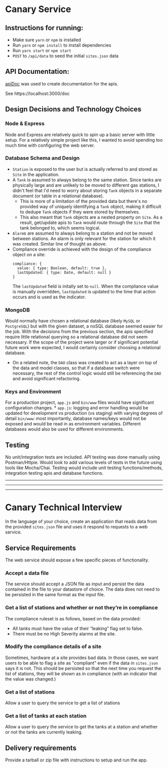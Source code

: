 # Canary Service
## Instructions for running:
* Make sure `yarn` or `npm` is installed
* Run `yarn` or `npm install` to install dependencies
* Run `yarn start` or `npm start`
* `POST` to `/api/data` to seed the initial `sites.json` data

## API Documentation:
[apiDoc](http://apidocjs.com/) was used to create documentation for the apis.

See https://localhost:3000/doc

## Design Decisions and Technology Choices
### Node & Express
Node and Express are relatively quick to spin up a basic server with little setup. For a relatively simple project like this, I wanted to avoid spending too much time with configuring the web server.

### Database Schema and Design
* `Station` is exposed to the user but is actually referred to and stored as `Site` in the application.
* A `Tank` is assumed to always belong to the same station. Since tanks are physically large and are unlikely to be moved to different gas stations, I didn't feel that I'd need to worry about storing `Tank` objects in a separate document (or table in a relational database). 
  * This is more of a limitation of the provided data but there's no provided way of uniquely identifying a `Tank` object, making it difficult to dedupe `Tank` objects if they were stored by themselves.
  * This also meant that `Tank` objects are a nested property on `Site`. As a result, get/update apis to `Tank` would route through the `Site` that the tank belonged to, which seems logical.
* `Alarm`s are assumed to always belong to a station and not be moved between stations. An alarm is only relevant for the station for which it was created. Similar line of thought as above.
* Compliance override is achieved with the design of the compliance object on a site:
  ```
  compliance: {
    value: { type: Boolean, default: true },
    lastUpdated: { type: Date, default: null }
  }
  ```
  The `lastUpdated` field is initally set to `null`. When the compliance value is manually overridden, `lastUpdated` is updated to the time that action occurs and is used as the indicator.

### MongoDB
Would normally have chosen a relational database (likely `MySQL` or `PostgreSQL`) but with the given dataset, a noSQL database seemed easier for the job. With the decisions from the previous section, the apis specified require little relational querying so a relational database did not seem necessary. If the scope of the project were larger or if significant potential future work were expected, I would certainly consider choosing a relational database. 
* On a related note, the `DAO` class was created to act as a layer on top of the data and model classes, so that if a database switch were necessary, the rest of the control logic would still be referencing the `DAO` and avoid significant refactoring.

### Keys and Environment
For a production project, `app.js` and `bin/www` files would have significant configuration changes. * `app.js`: logging and error handling would be updated for development vs production (vs staging) with varying degrees of detail
`bin/www`: most importantly, database names/keys would not be exposed and would be read in as environment variables. Different databases would also be used for different environments.

## Testing
No unit/integration tests are included. API testing was done manually using Postman/Httpie. Would look to add various levels of tests in the future using tools like Mocha/Chai. Testing would include unit testing functions/methods, integration testing apis and database functions.


---
---
---


# Canary Technical Interview
In the language of your choice, create an application that reads data from the provided `sites.json` file and uses it respond to requests to a web service.

## Service Requirements
The web service should expose a few specific pieces of functionality.

### Accept a data file
The service should accept a JSON file as input and persist the data contained in the file to your datastore of choice.  The data does not need to be persisted in the same format as the input file.

### Get a list of stations and whether or not they’re in compliance
The compliance ruleset is as follows, based on the data provided:
* All tanks must have the value of their “leaking” flag set to false.
* There must be no High Severity alarms at the site.

### Modify the compliance details of a site
Sometimes, hardware at a site provides bad data. In those cases, we want users to be able to flag a site as "compliant" even if the data in `sites.json` says it is not. This should be persisted so that the next time you request the list of stations, they will be shown as in compliance (with an indicator that the value was changed.)

### Get a list of stations
Allow a user to query the service to get a list of stations

### Get a list of tanks at each station
Allow a user to query the service to get the tanks at a station and whether or not the tanks are currently leaking.

## Delivery requirements
Provide a tarball or zip file with instructions to setup and run the app.

